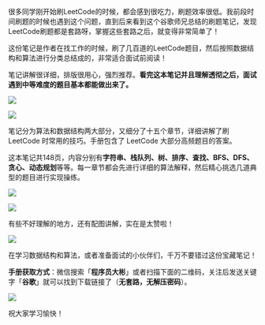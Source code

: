 很多同学刚开始刷LeetCode的时候，都会感到很吃力，刷题效率很低。我前段时间刷题的时候也遇到这个问题，直到后来看到这个谷歌师兄总结的刷题笔记，发现LeetCode刷题都是套路呀，掌握这些套路之后，就变得非常简单了！

这份笔记是作者在找工作的时候，刷了几百道的LeetCode题目，然后按照数据结构和算法进行分类总结成的，非常适合面试前阅读！

笔记讲解很详细，排版很用心，强烈推荐。**看完这本笔记并且理解透彻之后，面试遇到中等难度的题目基本都能做出来了。**

![](http://img.dabin-coder.cn/image/image-20210828120937311.png)

![](http://img.dabin-coder.cn/image/image-20210828121035926.png)

笔记分为算法和数据结构两大部分，又细分了十五个章节，详细讲解了刷LeetCode 时常用的技巧。手册包含了 LeetCode 大部分高频题目的答案。

这本笔记共148页，内容分别有**字符串、栈队列、树、排序、查找、BFS、DFS、贪心、动态规划**等等。每一章节都会先进行详细的算法解释，然后精心挑选几道典型的题目进行实现操练。

![](http://img.dabin-coder.cn/image/image-20210828121622711.png)

![](http://img.dabin-coder.cn/image/image-20210828121736489.png)

有些不好理解的地方，还有配图讲解，实在是太赞啦！

![](http://img.dabin-coder.cn/image/image-20210828124053892.png)

在学习数据结构和算法，或者准备面试的小伙伴们，千万不要错过这份宝藏笔记！

**手册获取方式**：微信搜索「**程序员大彬**」或者扫描下面的二维码，关注后发送关键字「**谷歌**」就可以找到下载链接了（**无套路，无解压密码**）。

![](http://img.dabin-coder.cn/image/公众号.jpg)

祝大家学习愉快！



